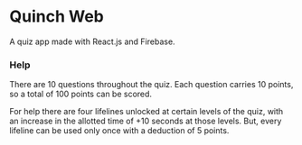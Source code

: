 # Quinch Web

A quiz app made with React.js and Firebase.

### Help

There are 10 questions throughout the quiz.
Each question carries 10 points, so a total of 100 points can be scored.

For help there are four lifelines unlocked at certain levels of the
quiz, with an increase in the allotted time of +10 seconds at those
levels.
But, every lifeline can be used only once with a deduction of 5 points.
